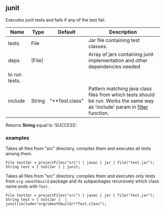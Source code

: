 ## junit

Executes junit tests and fails if any of the test fail.

 | Name | Type | Default | Description |
 | ---- | ---- | ------- | ----------- |
 | tests | File |   | Jar file containing test classes. |
 | deps | [File] |   | Array of jars containing junit implementation and other dependencies needed
  to run tests. |
 | include | String | "**Test.class" | Pattern matching java class files from which tests should be run. Works the same way as 'include' param in [filter](filter.md) function. |

Returns __String__ equal to 'SUCCESS'.

### examples

Takes all files from "src" directory, compiles them and executes all tests
among them.

```
File testJar = projectFiles("src") | javac | jar | file("test.jar");
String test = [ testJar ] | junit;
```

Takes all files from "src" directory, compiles them and executes only tests from `org.smoothbuild` package and its subpackages recursively which class name ends with `Test`.

```
File testJar = projectFiles("src") | javac | jar | file("test.jar");
String test = [ testJar ]  | junit(include="org/smoothbuild/**Test.class");
```
